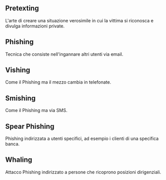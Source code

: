Pretexting
-----------
L'arte di creare una situazione verosimile in cui la vittima si riconosca e divulga informazioni private.  
  
Phishing
---------
Tecnica che consiste nell'ingannare altri utenti via email.

Vishing
--------
Come il Phishing ma il mezzo cambia in telefonate.

Smishing
---------
Come il Phishing ma via SMS.

Spear Phishing
---------------
Phishing indirizzata a utenti specifici, ad esempio i clienti di una specifica banca.

Whaling
--------
Attacco Phishing indirizzato a persone che ricoprono posizioni dirigenziali.